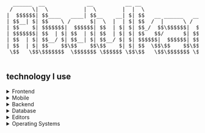 <pre>
  ______  __             __          __ __                     __                   
 /      \|  \           |  \        |  |  \                   |  \                  
|  $$$$$$| $$____   ____| $$__    __| $| $$   __ ______   ____| $$ ______   ______  
| $$__| $| $$    \ /      $|  \  |  | $| $$  /  |      \ /      $$/      \ /      \ 
| $$    $| $$$$$$$|  $$$$$$| $$  | $| $| $$_/  $$\$$$$$$|  $$$$$$|  $$$$$$|  $$$$$$\
| $$$$$$$| $$  | $| $$  | $| $$  | $| $| $$   $$/      $| $$  | $| $$    $| $$   \$$
| $$  | $| $$__/ $| $$__| $| $$__/ $| $| $$$$$$|  $$$$$$| $$__| $| $$$$$$$| $$      
| $$  | $| $$    $$\$$    $$\$$    $| $| $$  \$$\$$    $$\$$    $$\$$     | $$      
 \$$   \$$\$$$$$$$  \$$$$$$$ \$$$$$$ \$$\$$   \$$\$$$$$$$ \$$$$$$$ \$$$$$$$\$$      
 </pre>


## technology I use
<details>
<summary>Frontend</summary>

  - HTML
  - CSS (Tailwind)
  - Javascript (ReactJS)

</details>

<details>
<summary>Mobile</summary>

  - Dart(Flutter)

</details>

<details>
<summary>Backend</summary>

  - Javascript NodeJS(Express)
  - Javascript NodeJS(NestJS)
  - PHP(Laravel)
  - Python(Flask) no much experience

</details>

<details>
<summary>Database</summary>

  - MySQL
  - MS SQL Server
  - PostgreSQL
  - SQLite

</details>

<details>
<summary>Editors</summary>

  - Visual Studio Code
  - Visual Studio
  - NeoVIM
  - PyCharm
  - IntelliJ IDEA

</details>

<details>
<summary>Operating Systems</summary>

  - Linux
  - Windows
  - MacOS

</details>